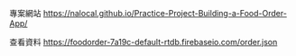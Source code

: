 專案網站
https://nalocal.github.io/Practice-Project-Building-a-Food-Order-App/

查看資料
https://foodorder-7a19c-default-rtdb.firebaseio.com/order.json